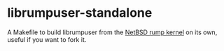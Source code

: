 librumpuser-standalone
======================

A Makefile to build librumpuser from the [NetBSD rump kernel](https://github.com/anttikantee/buildrump.sh) on its own, useful if you want to fork it.
